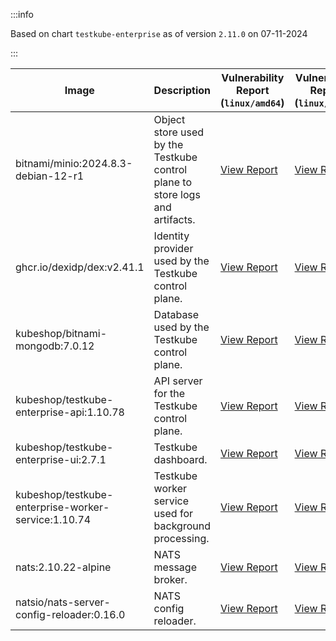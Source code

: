 :::info

Based on chart `testkube-enterprise` as of version `2.11.0` on 07-11-2024

:::

| Image | Description | Vulnerability Report (`linux/amd64`) | Vulnerability Report (`linux/arm64`) |
|-------|-------------|--------------------------------------|--------------------------------------|
| bitnami/minio:2024.8.3-debian-12-r1 | Object store used by the Testkube control plane to store logs and artifacts. | [View Report](./minio-2024.8.3-debian-12-r1_linux_amd64.md) | [View Report](./minio-2024.8.3-debian-12-r1_linux_arm64.md) |
| ghcr.io/dexidp/dex:v2.41.1 | Identity provider used by the Testkube control plane. | [View Report](./dex-v2.41.1_linux_amd64.md) | [View Report](./dex-v2.41.1_linux_arm64.md) |
| kubeshop/bitnami-mongodb:7.0.12 | Database used by the Testkube control plane. | [View Report](./bitnami-mongodb-7.0.12_linux_amd64.md) | [View Report](./bitnami-mongodb-7.0.12_linux_arm64.md) |
| kubeshop/testkube-enterprise-api:1.10.78 | API server for the Testkube control plane. | [View Report](./testkube-enterprise-api-1.10.78_linux_amd64.md) | [View Report](./testkube-enterprise-api-1.10.78_linux_arm64.md) |
| kubeshop/testkube-enterprise-ui:2.7.1 | Testkube dashboard. | [View Report](./testkube-enterprise-ui-2.7.1_linux_amd64.md) | [View Report](./testkube-enterprise-ui-2.7.1_linux_arm64.md) |
| kubeshop/testkube-enterprise-worker-service:1.10.74 | Testkube worker service used for background processing. | [View Report](./testkube-enterprise-worker-service-1.10.74_linux_amd64.md) | [View Report](./testkube-enterprise-worker-service-1.10.74_linux_arm64.md) |
| nats:2.10.22-alpine | NATS message broker. | [View Report](./nats-2.10.22-alpine_linux_amd64.md) | [View Report](./nats-2.10.22-alpine_linux_arm64.md) |
| natsio/nats-server-config-reloader:0.16.0 | NATS config reloader. | [View Report](./nats-server-config-reloader-0.16.0_linux_amd64.md) | [View Report](./nats-server-config-reloader-0.16.0_linux_arm64.md) |
